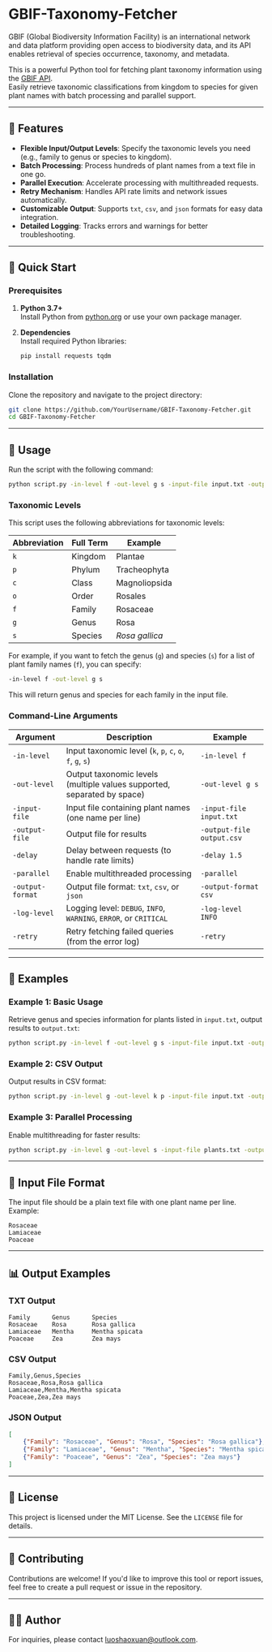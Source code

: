 # GBIF-Taxonomy-Fetcher

GBIF (Global Biodiversity Information Facility) is an international network and data platform providing open access to biodiversity data, and its API enables retrieval of species occurrence, taxonomy, and metadata.

This is a powerful Python tool for fetching plant taxonomy information using the [GBIF API](https://www.gbif.org/developer/species).  
Easily retrieve taxonomic classifications from kingdom to species for given plant names with batch processing and parallel support.

---

## 🌟 Features

- **Flexible Input/Output Levels**: Specify the taxonomic levels you need (e.g., family to genus or species to kingdom).
- **Batch Processing**: Process hundreds of plant names from a text file in one go.
- **Parallel Execution**: Accelerate processing with multithreaded requests.
- **Retry Mechanism**: Handles API rate limits and network issues automatically.
- **Customizable Output**: Supports `txt`, `csv`, and `json` formats for easy data integration.
- **Detailed Logging**: Tracks errors and warnings for better troubleshooting.

---

## 🚀 Quick Start

### Prerequisites

1. **Python 3.7+**  
   Install Python from [python.org](https://www.python.org/) or use your own package manager.
   
2. **Dependencies**  
   Install required Python libraries:
   ```bash
   pip install requests tqdm
   ```

### Installation

Clone the repository and navigate to the project directory:
```bash
git clone https://github.com/YourUsername/GBIF-Taxonomy-Fetcher.git
cd GBIF-Taxonomy-Fetcher
```

---

## 🔧 Usage

Run the script with the following command:
```bash
python script.py -in-level f -out-level g s -input-file input.txt -output-file output.txt
```
### Taxonomic Levels

This script uses the following abbreviations for taxonomic levels:

| Abbreviation | Full Term | Example         |
| ------------ | --------- | ----------------|
| `k`          | Kingdom   | Plantae         |
| `p`          | Phylum    | Tracheophyta    |
| `c`          | Class     | Magnoliopsida   |
| `o`          | Order     | Rosales         |
| `f`          | Family    | Rosaceae        |
| `g`          | Genus     | Rosa            |
| `s`          | Species   | *Rosa gallica*  |

For example, if you want to fetch the genus (`g`) and species (`s`) for a list of plant family names (`f`), you can specify:

```bash
-in-level f -out-level g s
```

This will return genus and species for each family in the input file.

### Command-Line Arguments

| Argument         | Description                                                                                                   | Example                                |
|------------------|---------------------------------------------------------------------------------------------------------------|----------------------------------------|
| `-in-level`      | Input taxonomic level (`k`, `p`, `c`, `o`, `f`, `g`, `s`)                                                    | `-in-level f`                          |
| `-out-level`     | Output taxonomic levels (multiple values supported, separated by space)                                       | `-out-level g s`                       |
| `-input-file`    | Input file containing plant names (one name per line)                                                        | `-input-file input.txt`                |
| `-output-file`   | Output file for results                                                                                      | `-output-file output.csv`              |
| `-delay`         | Delay between requests (to handle rate limits)                                                               | `-delay 1.5`                           |
| `-parallel`      | Enable multithreaded processing                                                                              | `-parallel`                            |
| `-output-format` | Output file format: `txt`, `csv`, or `json`                                                                  | `-output-format csv`                   |
| `-log-level`     | Logging level: `DEBUG`, `INFO`, `WARNING`, `ERROR`, or `CRITICAL`                                            | `-log-level INFO`                      |
| `-retry`         | Retry fetching failed queries (from the error log)                                                           | `-retry`                               |

---

## 📝 Examples

### Example 1: Basic Usage
Retrieve genus and species information for plants listed in `input.txt`, output results to `output.txt`:
```bash
python script.py -in-level f -out-level g s -input-file input.txt -output-file output.txt
```

### Example 2: CSV Output
Output results in CSV format:
```bash
python script.py -in-level g -out-level k p -input-file input.txt -output-file results.csv -output-format csv
```

### Example 3: Parallel Processing
Enable multithreading for faster results:
```bash
python script.py -in-level g -out-level s -input-file plants.txt -output-file output.json -parallel
```

---

## 📁 Input File Format

The input file should be a plain text file with one plant name per line. Example:
```
Rosaceae
Lamiaceae
Poaceae
```

---

## 📊 Output Examples

### TXT Output
```plaintext
Family      Genus      Species
Rosaceae    Rosa       Rosa gallica
Lamiaceae   Mentha     Mentha spicata
Poaceae     Zea        Zea mays
```

### CSV Output
```csv
Family,Genus,Species
Rosaceae,Rosa,Rosa gallica
Lamiaceae,Mentha,Mentha spicata
Poaceae,Zea,Zea mays
```

### JSON Output
```json
[
    {"Family": "Rosaceae", "Genus": "Rosa", "Species": "Rosa gallica"},
    {"Family": "Lamiaceae", "Genus": "Mentha", "Species": "Mentha spicata"},
    {"Family": "Poaceae", "Genus": "Zea", "Species": "Zea mays"}
]
```

---

## 📜 License

This project is licensed under the MIT License. See the `LICENSE` file for details.

---

## 🤝 Contributing

Contributions are welcome! If you'd like to improve this tool or report issues, feel free to create a pull request or issue in the repository.

---

## 🧑‍💻 Author

For inquiries, please contact [luoshaoxuan@outlook.com](mailto:luoshaoxuan@outlook.com).
